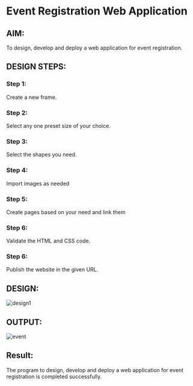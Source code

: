 # Event Registration Web Application

## AIM:
To design, develop and deploy a web application for event registration.

## DESIGN STEPS:

### Step 1:
Create a new frame.

### Step 2:
Select any one preset size of your choice.

### Step 3:
Select the shapes you need.

### Step 4:
Import images as needed

### Step 5:
Create pages based on your need and link them

### Step 6:
Validate the HTML and CSS code.

### Step 6:
Publish the website in the given URL.

## DESIGN:
![design1](https://user-images.githubusercontent.com/118753139/215120238-c3a232d3-c681-4fab-9842-98305208c745.png)

## OUTPUT:
![event](https://user-images.githubusercontent.com/118753139/215120319-1bf9817f-d8e0-4784-bdf4-cb29c9e73a6b.png)
## Result:
The program to design, develop and deploy a web application for event registration is completed successfully.
